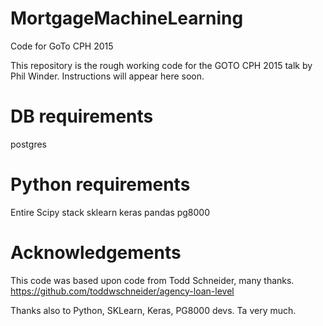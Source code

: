 # MortgageMachineLearning
Code for GoTo CPH 2015

This repository is the rough working code for the GOTO CPH 2015 talk by Phil Winder. Instructions will appear here soon.

# DB requirements
postgres

# Python requirements
Entire Scipy stack
sklearn
keras
pandas
pg8000

# Acknowledgements
This code was based upon code from Todd Schneider, many thanks.
https://github.com/toddwschneider/agency-loan-level

Thanks also to Python, SKLearn, Keras, PG8000 devs. Ta very much.